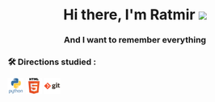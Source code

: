 <h1 align="center">Hi there, I'm Ratmir</a> 
<img src="https://github.com/blackcater/blackcater/raw/main/images/Hi.gif" height="32"/></h1>
<h3 align="center">And I want to remember everything</h3>

### :hammer_and_wrench: Directions studied :
<img src="https://github.com/devicons/devicon/blob/master/icons/python/python-original-wordmark.svg" height="32">
<img src="https://github.com/devicons/devicon/blob/master/icons/html5/html5-original-wordmark.svg" height="32">
<img src="https://github.com/devicons/devicon/blob/master/icons/git/git-original-wordmark.svg " height="32">
